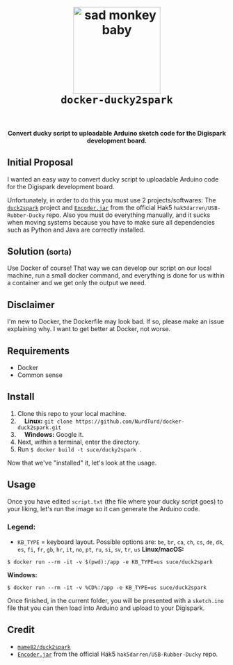 

<h1 align="center">
  <br>
  <a href="https://github.com/NurdTurd/docker-ducky2spark"><img src="https://i.imgur.com/SdObGuR.png" alt="sad monkey baby" width="200"></a>
  <br>
  <code>docker-ducky2spark</code>
  <br>
  <br>
</h1>

<h4 align="center">Convert ducky script to uploadable Arduino sketch code for the Digispark development board.</h4>

## Initial Proposal
I wanted an easy way to convert ducky script to uploadable Arduino code for the Digispark development board.

Unfortunately, in order to do this you must use 2 projects/softwares:
The [`duck2spark`](https://github.com/mame82/duck2spark) project and [`Encoder.jar`](https://github.com/hak5darren/USB-Rubber-Ducky/blob/master/Encoder/encoder.jar) from the official Hak5 `hak5darren/USB-Rubber-Ducky` repo.
Also you must do everything manually, and it sucks when moving systems because you have to make sure all dependencies such as Python and Java are correctly installed.

## Solution <small>(sorta)</small>
Use Docker of course! That way we can develop our script on our local machine, run a small docker command, and everything is done for us within a container and we get only the output we need.

## Disclaimer
I'm new to Docker, the Dockerfile may look bad. If so, please make an issue explaining why. I want to get better at Docker, not worse.

## Requirements
* Docker
* Common sense

## Install
1. Clone this repo to your local machine.
2. &nbsp;&nbsp;&nbsp;&nbsp;**Linux:** `git clone https://github.com/NurdTurd/docker-duck2spark.git`
3. &nbsp;&nbsp;&nbsp;&nbsp;**Windows:** Google it.
4. Next, within a terminal, enter the directory.
5. Run `$ docker build -t suce/ducky2spark .`

Now that we've "installed" it, let's look at the usage.
## Usage
Once you have edited `script.txt` (the file where your ducky script goes) to your liking, let's run the image so it can generate the Arduino code.
### Legend:
* `KB_TYPE` = keyboard layout. Possible options are: `be`, `br`, `ca`, `ch`, `cs`, `de`, `dk`, `es`, `fi`, `fr`, `gb`, `hr`, `it`, `no`, `pt`, `ru`, `si`, `sv`, `tr`, `us`
**Linux/macOS:**
```
$ docker run --rm -it -v $(pwd):/app -e KB_TYPE=us suce/duck2spark
```
**Windows:**
```
$ docker run --rm -it -v %CD%:/app -e KB_TYPE=us suce/duck2spark
```

Once finished, in the current folder, you will be presented with a `sketch.ino` file that you can then load into Arduino and upload to your Digispark.

## Credit
* [`mame82/duck2spark`](https://github.com/mame82/duck2spark)
* [`Encoder.jar`](https://github.com/hak5darren/USB-Rubber-Ducky/blob/master/Encoder/encoder.jar) from the official Hak5 `hak5darren/USB-Rubber-Ducky` repo.